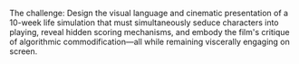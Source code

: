 The challenge: Design the visual language and cinematic presentation of a 10-week life simulation that must simultaneously seduce characters into playing, reveal hidden scoring mechanisms, and embody the film's critique of algorithmic commodification—all while remaining viscerally engaging on screen.
